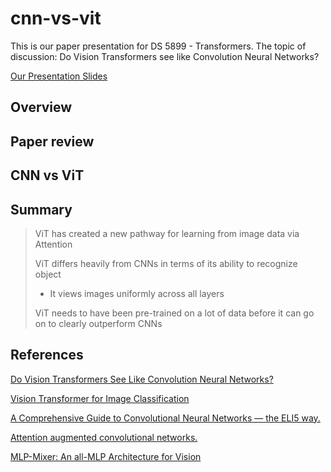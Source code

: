 # cnn-vs-vit
This is our paper presentation for DS 5899 - Transformers. The topic of discussion: Do Vision Transformers see like Convolution Neural Networks?

[Our Presentation Slides](https://docs.google.com/presentation/d/1NSiqBuMzJEszaGAs3XfNuMyi_4NkqIEVPTo7G4usgJk/edit?usp=sharing)

## Overview

## Paper review

## CNN vs ViT

## Summary

> ViT has created a new pathway for learning from image data via Attention
> 
> ViT differs heavily from CNNs in terms of its ability to recognize object
> 
> - It views images uniformly across all layers
> 
> ViT needs to have been pre-trained on a lot of data before it can go on to clearly outperform CNNs


## References

[Do Vision Transformers See Like Convolution Neural Networks?](https://arxiv.org/abs/2108.08810)

[Vision Transformer for Image Classification](https://www.youtube.com/watch?v=HZ4j_U3FC94)

[A Comprehensive Guide to Convolutional Neural Networks — the ELI5 way.](https://towardsdatascience.com/a-comprehensive-guide-to-convolutional-neural-networks-the-eli5-way-3bd2b1164a53)

[Attention augmented convolutional networks.](https://arxiv.org/abs/1904.09925)

[MLP-Mixer: An all-MLP Architecture for Vision](https://arxiv.org/abs/2105.01601)
